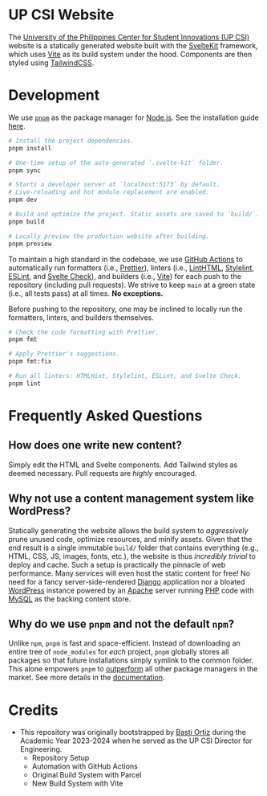 # UP CSI Website

The [University of the Philippines Center for Student Innovations (UP CSI)][CSI] website is a statically generated website built with the [SvelteKit] framework, which uses [Vite] as its build system under the hood. Components are then styled using [TailwindCSS].

[CSI]: https://up-csi.org/
[SvelteKit]: https://kit.svelte.dev/
[Vite]: https://vitejs.dev/
[TailwindCSS]: https://tailwindcss.com/

# Development

We use [`pnpm`] as the package manager for [Node.js]. See the installation guide [here](https://pnpm.io/installation).

[`pnpm`]: https://pnpm.io/
[Node.js]: https://nodejs.org/

```bash
# Install the project dependencies.
pnpm install

# One-time setup of the auto-generated `.svelte-kit` folder.
pnpm sync

# Starts a developer server at `localhost:5173` by default.
# Live-reloading and hot module replacement are enabled.
pnpm dev

# Build and optimize the project. Static assets are saved to `build/`.
pnpm build

# Locally preview the production website after building.
pnpm preview
```

To maintain a high standard in the codebase, we use [GitHub Actions] to automatically run formatters (i.e., [Prettier]), linters (i.e., [LintHTML], [Stylelint], [ESLint], and [Svelte Check]), and builders (i.e., [Vite]) for each push to the repository (including pull requests). We strive to keep `main` at a green state (i.e., all tests pass) at all times. **No exceptions.**

[GitHub Actions]: https://github.com/features/actions
[Prettier]: https://prettier.io/
[LintHTML]: https://linthtml.vercel.app/
[Stylelint]: https://stylelint.io/
[ESLint]: https://eslint.org/
[Svelte Check]: https://www.npmjs.com/package/svelte-check

Before pushing to the repository, one may be inclined to locally run the formatters, linters, and builders themselves.

```bash
# Check the code formatting with Prettier.
pnpm fmt

# Apply Prettier's suggestions.
pnpm fmt:fix

# Run all linters: HTMLHint, Stylelint, ESLint, and Svelte Check.
pnpm lint
```

# Frequently Asked Questions

## How does one write new content?

Simply edit the HTML and Svelte components. Add Tailwind styles as deemed necessary. Pull requests are _highly_ encouraged.

## Why not use a content management system like WordPress?

Statically generating the website allows the build system to _aggressively_ prune unused code, optimize resources, and minify assets. Given that the end result is a single immutable `build/` folder that contains everything (e.g., HTML, CSS, JS, images, fonts, etc.), the website is thus _incredibly trivial_ to deploy and cache. Such a setup is practically the pinnacle of web performance. Many services will even host the static content for free! No need for a fancy server-side-rendered [Django] application nor a bloated [WordPress] instance powered by an [Apache] server running [PHP] code with [MySQL] as the backing content store.

[Django]: https://www.djangoproject.com/
[Wordpress]: https://wordpress.org/
[Apache]: https://apache.org/
[PHP]: https://www.php.net/
[MySQL]: https://www.mysql.com/

## Why do we use `pnpm` and not the default `npm`?

Unlike `npm`, `pnpm` is fast and space-efficient. Instead of downloading an entire tree of `node_modules` for _each_ project, `pnpm` globally stores all packages so that future installations simply symlink to the common folder. This alone empowers `pnpm` to [outperform](https://pnpm.io/benchmarks) all other package managers in the market. See more details in the [documentation](https://pnpm.io/motivation).

# Credits

- This repository was originally bootstrapped by [Basti Ortiz](https://bastidood.github.io/) during the Academic Year 2023-2024 when he served as the UP CSI Director for Engineering.
    - Repository Setup
    - Automation with GitHub Actions
    - Original Build System with Parcel
    - New Build System with Vite
